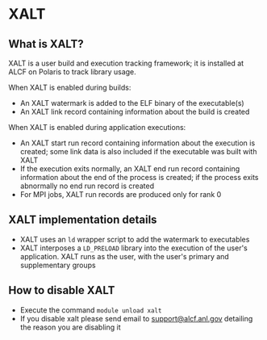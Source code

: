 # XALT

## What is XALT?

XALT is a user build and execution tracking framework; it is installed at ALCF on Polaris to track library usage.

When XALT is enabled during builds:

- An XALT watermark is added to the ELF binary of the executable(s)
- An XALT link record containing information about the build is created
  
When XALT is enabled during application executions:

- An XALT start run record containing information about the execution is created; some link data is also included if the executable was built with XALT
- If the execution exits normally, an XALT end run record containing information about the end of the process is created; if the process exits abnormally no end run record is created
- For MPI jobs, XALT run records are produced only for rank 0

## XALT implementation details

- XALT uses an `ld` wrapper script to add the watermark to executables
- XALT interposes a `LD_PRELOAD` library into the execution of the user's application. XALT runs as the user, with the user's primary and supplementary groups

## How to disable XALT
- Execute the command `module unload xalt`
- If you disable xalt please send email to [support@alcf.anl.gov](mailto:support@alcf.anl.gov) detailing the reason you are disabling it